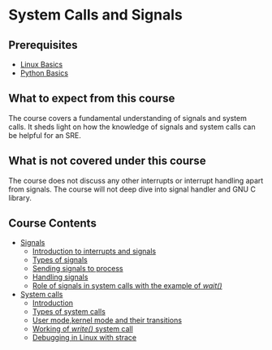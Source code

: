 # System Calls and Signals

## Prerequisites

- [Linux Basics](https://linkedin.github.io/school-of-sre/linux_basics/intro/)
- [Python Basics](https://linkedin.github.io/school-of-sre/level101/python_web/intro/)

## What to expect from this course

The course covers a fundamental understanding of signals and system calls. It sheds light on how the knowledge of signals and system calls can be helpful for an SRE. 

## What is not covered under this course

The course does not discuss any other interrupts or interrupt handling apart from signals. The course will not deep dive into signal handler and GNU C library. 

## Course Contents
- [Signals](https://linkedin.github.io/school-of-sre/level102/signals)
    - [Introduction to interrupts and signals](https://linkedin.github.io/school-of-sre/level102/signals/#introduction-to-interrupts-and-signals)
    - [Types of signals](https://linkedin.github.io/school-of-sre/level102/signals/#types-of-signals)
    - [Sending signals to process](https://linkedin.github.io/school-of-sre/level102/signals/#sending-signals-to-process)
    - [Handling signals](https://linkedin.github.io/school-of-sre/level102/signals/#handling-signals)
    - [Role of signals in system calls with the example of *wait()*](https://linkedin.github.io/school-of-sre/level102/signals/#role-of-signals-in-system-calls-with-the-example-of-wait)
- [System calls](https://linkedin.github.io/school-of-sre/level102/system_calls)
    - [Introduction](https://linkedin.github.io/school-of-sre/level102/system_calls/#introduction)
    - [Types of system calls](https://linkedin.github.io/school-of-sre/level102/system_calls/#types-of-system-calls)
    - [User mode,kernel mode and their transitions](https://linkedin.github.io/school-of-sre/level102/system_calls/#user-mode-kernel-mode-and-their-transitions)
    - [Working of *write()* system call](https://linkedin.github.io/school-of-sre/level102/system_calls/working-of-write-system-call)
    - [Debugging in Linux with strace](https://linkedin.github.io/school-of-sre/level102/system_calls/debugging-in-linux-with-strace)

